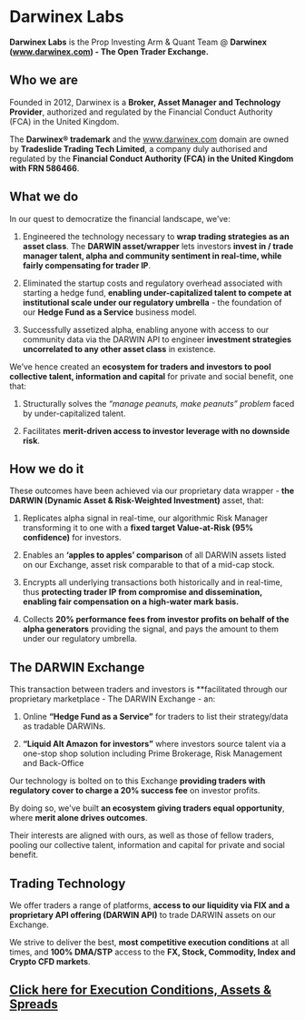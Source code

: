 # Darwinex Labs
**Darwinex Labs** is the Prop Investing Arm &amp; Quant Team @ **Darwinex (www.darwinex.com) - The Open Trader Exchange.**

## Who we are

Founded in 2012, Darwinex is a **Broker, Asset Manager and Technology Provider**, authorized and regulated by the Financial Conduct Authority (FCA) in the United Kingdom. 

The **Darwinex® trademark** and the www.darwinex.com domain are owned by **Tradeslide Trading Tech Limited**, a company duly authorised and regulated by the **Financial Conduct Authority (FCA) in the United Kingdom with FRN 586466**.
		
## What we do

In our quest to democratize the financial landscape, we’ve: 

1. Engineered the technology necessary to **wrap trading strategies as an asset class**. The **DARWIN asset/wrapper** lets investors **invest in / trade manager talent, alpha and community sentiment in real-time, while fairly compensating for trader IP**.

1. Eliminated the startup costs and regulatory overhead associated with starting a hedge fund, **enabling under-capitalized talent to compete at institutional scale under our regulatory umbrella** - the foundation of our **Hedge Fund as a Service** business model.

1. Successfully assetized alpha, enabling anyone with access to our community data via the DARWIN API to engineer **investment strategies uncorrelated to any other asset class** in existence.

We’ve hence created an **ecosystem for traders and investors to pool collective talent, information and capital** for private and social benefit, one that:

1. Structurally solves the _“manage peanuts, make peanuts” problem_ faced by under-capitalized talent.

1. Facilitates **merit-driven access to investor leverage with no downside risk**.

## How we do it

These outcomes have been achieved via our proprietary data wrapper - **the DARWIN (Dynamic Asset & Risk-Weighted Investment)** asset, that:

1. Replicates alpha signal in real-time, our algorithmic Risk Manager transforming it to one with a **fixed target Value-at-Risk (95% confidence)** for investors.

1. Enables an **‘apples to apples’ comparison** of all DARWIN assets listed on our Exchange, asset risk comparable to that of a mid-cap stock.

1. Encrypts all underlying transactions both historically and in real-time, thus **protecting trader IP from compromise and dissemination, enabling fair compensation on a high-water mark basis.**

1. Collects **20% performance fees from investor profits on behalf of the alpha generators** providing the signal, and pays the amount to them under our regulatory umbrella.

## The DARWIN Exchange

This transaction between traders and investors is **facilitated through our proprietary marketplace - The DARWIN Exchange - an:

1. Online **“Hedge Fund as a Service”** for traders to list their strategy/data as tradable DARWINs.

1. **“Liquid Alt Amazon for investors”** where investors source talent via a one-stop shop solution including Prime Brokerage, Risk Management and Back-Office

Our technology is bolted on to this Exchange **providing traders with regulatory cover to charge a 20% success fee** on investor profits.		

By doing so, we've built **an ecosystem giving traders equal opportunity**, where **merit alone drives outcomes**. 

Their interests are aligned with ours, as well as those of fellow traders, pooling our collective talent, information and capital for private and social benefit.	
			
## Trading Technology

We offer traders a range of platforms, **access to our liquidity via FIX and a proprietary API offering (DARWIN API)** to trade DARWIN assets on our Exchange.

We strive to deliver the best, **most competitive execution conditions** at all times, and **100% DMA/STP** access to the **FX, Stock, Commodity, Index and Crypto CFD markets**.

## [Click here for Execution Conditions, Assets & Spreads](https://www.darwinex.com/executionconditions?utm_source=github&utm_medium=main-page&utm_content=intro-bottom)
